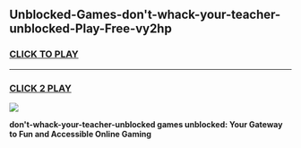 
## Unblocked-Games-don't-whack-your-teacher-unblocked-Play-Free-vy2hp
<h3>
<a href="https://premium76.site?title=don't-whack-your-teacher-unblocked&ref=18A1">CLICK TO PLAY</a></h3>
<hr>

<h3>
<a href="https://premium76.site?title=don't-whack-your-teacher-unblocked&ref=18A1">CLICK 2 PLAY</a>
  
</h3>

<a href="https://premium76.site?title=don't-whack-your-teacher-unblocked&ref=18A1"><img src="https://clearcache.store/games.png"></a>


**don't-whack-your-teacher-unblocked games unblocked: Your Gateway to Fun and Accessible Online Gaming**
